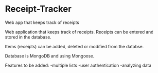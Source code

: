 # Receipt-Tracker
Web app that keeps track of receipts

Web application that keeps track of receipts. Receipts can be entered and stored in the database. 

Items (receipts) can be added, deleted or modified from the databse. 

Database is MongoDB and using Mongoose.

Features to be added:
-multiple lists
-user authentication
-analyzing data
